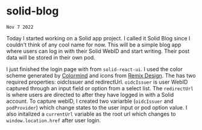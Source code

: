 # solid-blog

`Nov 7 2022`

Today I started working on a Solid app project. I called it Solid Blog since I couldn't think of any cool name for now. This will be a simple blog app where users can log in with their Solid WebID and start writing. Their post data will be stored in their own pod. 

I just finished the login page with <LoginButton /> from `solid-react-ui`. I used the color scheme generated by [Colormind](http://colormind.io/) and icons from [Remix Design](https://github.com/Remix-Design/remixicon#usage). The <LoginButton> has two required properties: oidcIssuer and redirectUrl. `oidcIssuer` is user WebID captured through an input field or option from a select list. The `redirectUrl` is where users are directed to after they have logged in with a Solid account. To capture webID, I created two variarble (`oidcIssuer` and `podProvider`) which change states to the user input or pod option value. I also initalized a `currentUrl` variable as the root url which changes to `window.location.href` after user login. 
